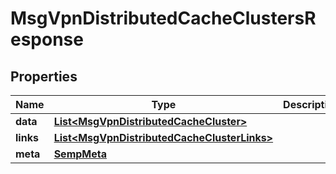 
# MsgVpnDistributedCacheClustersResponse

## Properties
Name | Type | Description | Notes
------------ | ------------- | ------------- | -------------
**data** | [**List&lt;MsgVpnDistributedCacheCluster&gt;**](MsgVpnDistributedCacheCluster.md) |  |  [optional]
**links** | [**List&lt;MsgVpnDistributedCacheClusterLinks&gt;**](MsgVpnDistributedCacheClusterLinks.md) |  |  [optional]
**meta** | [**SempMeta**](SempMeta.md) |  | 



